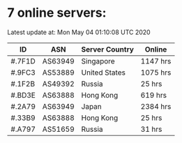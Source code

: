 # 7 online servers:

Latest update at: Mon May 04 01:10:08 UTC 2020

| ID | ASN | Server Country | Online |
| -- | --- | -------------- | ------ |
| #.7F1D | AS63949 | Singapore | 1147 hrs |
| #.9FC3 | AS53889 | United States | 1075 hrs |
| #.1F2B | AS49392 | Russia | 25 hrs |
| #.BD3E | AS63888 | Hong Kong | 619 hrs |
| #.2A79 | AS63949 | Japan | 2384 hrs |
| #.33B9 | AS63888 | Hong Kong | 25 hrs |
| #.A797 | AS51659 | Russia | 31 hrs |

